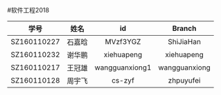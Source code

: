 #软件工程2018

|学号|姓名|id|Branch|
|:----:|:------:|:-----:|:------:|
|SZ160110227|石嘉晗|MVzf3YGZ|ShiJiaHan|
|SZ160110232|谢华鹏|xiehuapeng|xiehuapeng|
|SZ160110217|王冠雄|wangguanxiong1|wangguanxiong|
|SZ160110128|周宇飞|cs-zyf|zhpuyufei|
